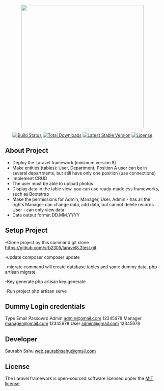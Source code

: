 <p align="center"><a href="https://laravel.com" target="_blank"><img src="https://raw.githubusercontent.com/laravel/art/master/logo-lockup/5%20SVG/2%20CMYK/1%20Full%20Color/laravel-logolockup-cmyk-red.svg" width="400"></a></p>

<p align="center">
<a href="https://travis-ci.org/laravel/framework"><img src="https://travis-ci.org/laravel/framework.svg" alt="Build Status"></a>
<a href="https://packagist.org/packages/laravel/framework"><img src="https://img.shields.io/packagist/dt/laravel/framework" alt="Total Downloads"></a>
<a href="https://packagist.org/packages/laravel/framework"><img src="https://img.shields.io/packagist/v/laravel/framework" alt="Latest Stable Version"></a>
<a href="https://packagist.org/packages/laravel/framework"><img src="https://img.shields.io/packagist/l/laravel/framework" alt="License"></a>
</p>

## About Project

- Deploy the Laravel framework (minimum version 8)
- Make entities (tables): User, Department, Position A user can be in several departments, but still have only one position (use connections)
- Implement CRUD
- The user must be able to upload photos
- Display data in the table view, you can use ready-made css frameworks, such as Bootstrap
- Make the permissions for Admin, Manager, User.
Admin - has all the rights
Manager-can change data, add data, but cannot delete records
User - can only view data
- Date output format DD.MM.YYYY

## Setup  Project

-Clone project by this command
 git clone https://github.com/srb2305/laravel8.2test.git

-update composer 
 composer update

-migrate command will create database tables and some dummy data.
 php artisan migrate

-Key generate
 php artisan key:generate

-Run project
 php artisan serve

## Dummy Login credentials

Type	Email	            Passowrd
Admin	admin@gmail.com	    12345678
Manager	manager@gmail.com	12345678
User	admin@gmail.com	    12345678

## Developer
Saurabh Sahu
web.saurabhsahu@gmail.com


## License

The Laravel framework is open-sourced software licensed under the [MIT license](https://opensource.org/licenses/MIT).
